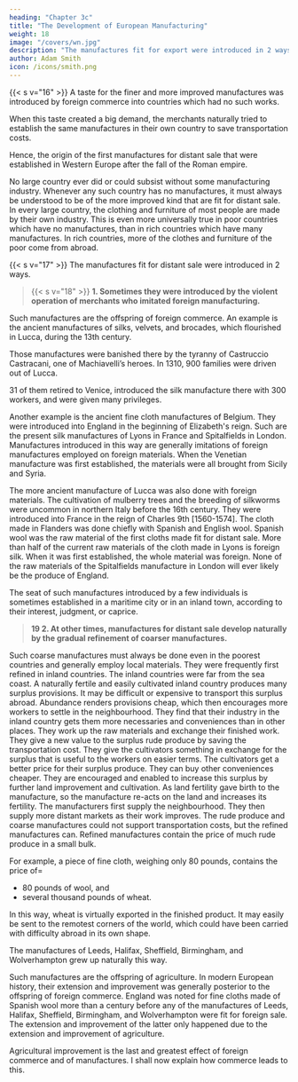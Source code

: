 ```yaml
---
heading: "Chapter 3c"
title: "The Development of European Manufacturing"
weight: 18
image: "/covers/wn.jpg"
description: "The manufactures fit for export were introduced in 2 ways"
author: Adam Smith
icon: /icons/smith.png
---
```




{{< s v="16" >}} A taste for the finer and more improved manufactures was introduced by foreign commerce into countries which had no such works.

When this taste created a big demand, the merchants naturally tried to establish the same manufactures in their own country to save transportation costs.

Hence, the origin of the first manufactures for distant sale that were established in Western Europe after the fall of the Roman empire.

No large country ever did or could subsist without some manufacturing industry.
Whenever any such country has no manufactures, it must always be understood to be of the more improved kind that are fit for distant sale.
In every large country, the clothing and furniture of most people are made by their own industry.
This is even more universally true in poor countries which have no manufactures, than in rich countries which have many manufactures.
In rich countries, more of the clothes and furniture of the poor come from abroad.


{{< s v="17" >}} The manufactures fit for distant sale were introduced in 2 ways.


> {{< s v="18" >}}  **1. Sometimes they were introduced by the violent operation of merchants who imitated foreign manufacturing.**

Such manufactures are the offspring of foreign commerce.
An example is the ancient manufactures of silks, velvets, and brocades, which flourished in Lucca, during the 13th century.


Those manufactures were banished there by the tyranny of Castruccio Castracani, one of Machiavelli’s heroes.
In 1310, 900 families were driven out of Lucca.

31 of them retired to Venice, introduced the silk manufacture there with 300 workers, and were given many privileges.

Another example is the ancient fine cloth manufactures of Belgium.
They were introduced into England in the beginning of Elizabeth's reign.
Such are the present silk manufactures of Lyons in France and Spitalfields in London.
Manufactures introduced in this way are generally imitations of foreign manufactures employed on foreign materials.
When the Venetian manufacture was first established, the materials were all brought from Sicily and Syria.

The more ancient manufacture of Lucca was also done with foreign materials.
    The cultivation of mulberry trees and the breeding of silkworms were uncommon in northern Italy before the 16th century.
    They were introduced into France in the reign of Charles 9th [1560-1574]​.
        The cloth made in Flanders was done chiefly with Spanish and English wool.
        Spanish wool was the raw material of the first cloths made fit for distant sale.
        More than half of the current raw materials of the cloth made in Lyons is foreign silk.
        When it was first established, the whole material was foreign.
        None of the raw materials of the Spitalfields manufacture in London will ever likely be the produce of England.

The seat of such manufactures introduced by a few individuals is sometimes established in a maritime city or in an inland town, according to their interest, judgment, or caprice.

> **19 2. At other times, manufactures for distant sale develop naturally by the gradual refinement of coarser manufactures.**

Such coarse manufactures must always be done even in the poorest countries and generally employ local materials.
They were frequently first refined in inland countries.
The inland countries were far from the sea coast.
A naturally fertile and easily cultivated inland country produces many surplus provisions.
It may be difficult or expensive to transport this surplus abroad.
Abundance renders provisions cheap, which then encourages more workers to settle in the neighbourhood.
They find that their industry in the inland country gets them more necessaries and conveniences than in other places.
They work up the raw materials and exchange their finished work.
They give a new value to the surplus rude produce by saving the transportation cost.
They give the cultivators something in exchange for the surplus that is useful to the workers on easier terms.
    The cultivators get a better price for their surplus produce.
    They can buy other conveniences cheaper.
    They are encouraged and enabled to increase this surplus by further land improvement and cultivation.
As land fertility gave birth to the manufacture, so the manufacture re-acts on the land and increases its fertility.
The manufacturers first supply the neighbourhood.
They then supply more distant markets as their work improves.
The rude produce and coarse manufactures could not support transportation costs, but the refined manufactures can.
Refined manufactures contain the price of much rude produce in a small bulk.

For example, a piece of fine cloth, weighing only 80 pounds, contains the price of= 
- 80 pounds of wool, and
- several thousand pounds of wheat.

In this way, wheat is virtually exported in the finished product. It may easily be sent to the remotest corners of the world, which could have been carried with difficulty abroad in its own shape.

The manufactures of Leeds, Halifax, Sheffield, Birmingham, and Wolverhampton grew up naturally this way.

Such manufactures are the offspring of agriculture.
In modern European history, their extension and improvement was generally posterior to the offspring of foreign commerce.
England was noted for fine cloths made of Spanish wool more than a century before any of the manufactures of Leeds, Halifax, Sheffield, Birmingham, and Wolverhampton were fit for foreign sale.
The extension and improvement of the latter only happened due to the extension and improvement of agriculture.

Agricultural improvement is the last and greatest effect of foreign commerce and of manufactures. I shall now explain how commerce leads to this.
